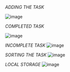 *ADDING THE TASK*

![image](https://github.com/AnuragSingh24/Todo-App-React/assets/145691945/95b90b0c-0971-48bd-94c1-5abf71277db8)


*COMPLETED TASK*

![image](https://github.com/AnuragSingh24/Todo-App-React/assets/145691945/a90c8342-8cbf-493f-85f7-039e0f20d285)


*INCOMPLETE TASK*
![image](https://github.com/AnuragSingh24/Todo-App-React/assets/145691945/fe7c2340-a2a4-4cca-a4f8-1ec13dc09844)




*SORTING THE TASK*
![image](https://github.com/AnuragSingh24/Todo-App-React/assets/145691945/54a14924-be55-4c6e-ad3e-95fb84a0acd7)



*LOCAL STORAGE*
![image](https://github.com/AnuragSingh24/Todo-App-React/assets/145691945/1ca96a3c-bcd3-40ef-9016-270865dfc760)

